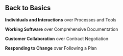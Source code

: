 ##  Back to Basics

<p><strong class="fragment">Individuals and Interactions</strong> <span class="fragment">over Processes and Tools</span></p>
<p><strong class="fragment">Working Software</strong> <span class="fragment deminish">over Comprehensive Documentation</span></p>
<p><strong class="fragment">Customer Collaboration</strong> <span class="fragment deminish">over Contract Negotiation</span></p>
<p><strong class="fragment">Responding to Change</strong> <span class="fragment deminish">over Following a Plan</span></p>
